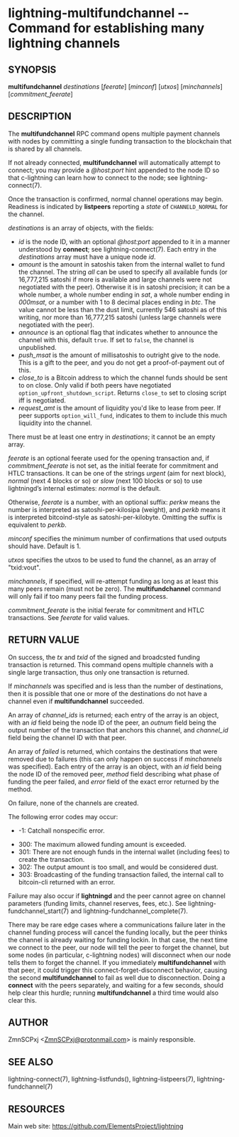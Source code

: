 lightning-multifundchannel -- Command for establishing many lightning channels
==============================================================================

SYNOPSIS
--------

**multifundchannel** *destinations* \[*feerate*\] \[*minconf*\] \[*utxos*\] \[*minchannels*\] \[*commitment_feerate*\]

DESCRIPTION
-----------

The **multifundchannel** RPC command opens multiple payment channels
with nodes by committing a single funding transaction to the blockchain
that is shared by all channels.

If not already connected, **multifundchannel** will automatically attempt
to connect; you may provide a *@host:port* hint appended to the node ID
so that c-lightning can learn how to connect to the node;
see lightning-connect(7).

Once the transaction is confirmed, normal channel operations may begin.
Readiness is indicated by **listpeers** reporting a *state* of
`CHANNELD_NORMAL` for the channel.

*destinations* is an array of objects, with the fields:

* *id* is the node ID, with an optional *@host:port* appended to it
  in a manner understood by **connect**; see lightning-connect(7).
  Each entry in the *destinations* array must have a unique node *id*.
* *amount* is the amount in satoshis taken from the internal wallet
  to fund the channel.
  The string *all* can be used to specify all available funds
  (or 16,777,215 satoshi if more is available and large channels were
  not negotiated with the peer).
  Otherwise it is in satoshi precision; it can be
   a whole number,
   a whole number ending in *sat*,
   a whole number ending in *000msat*, or
   a number with 1 to 8 decimal places ending in *btc*.
  The value cannot be less than the dust limit, currently 546 satoshi
  as of this writing, nor more than 16,777,215 satoshi
  (unless large channels were negotiated with the peer).
* *announce* is an optional flag that indicates whether to announce
  the channel with this, default `true`.
  If set to `false`, the channel is unpublished.
* *push\_msat* is the amount of millisatoshis to outright give to the
  node.
  This is a gift to the peer, and you do not get a proof-of-payment
  out of this.
* *close_to* is a Bitcoin address to which the channel funds should be sent to
  on close. Only valid if both peers have negotiated
  `option_upfront_shutdown_script`.  Returns `close_to` set to
  closing script iff is negotiated.
* *request_amt* is the amount of liquidity you'd like to lease from peer.
If peer supports `option_will_fund`, indicates to them to include this
much liquidity into the channel.

There must be at least one entry in *destinations*;
it cannot be an empty array.

*feerate* is an optional feerate used for the opening transaction and, if
*commitment_feerate* is not set, as the initial feerate for
commitment and HTLC transactions. It can be one of
the strings *urgent* (aim for next block), *normal* (next 4 blocks or
so) or *slow* (next 100 blocks or so) to use lightningd’s internal
estimates: *normal* is the default.

Otherwise, *feerate* is a number, with an optional suffix: *perkw* means
the number is interpreted as satoshi-per-kilosipa (weight), and *perkb*
means it is interpreted bitcoind-style as satoshi-per-kilobyte. Omitting
the suffix is equivalent to *perkb*.

*minconf* specifies the minimum number of confirmations that used
outputs should have. Default is 1.

*utxos* specifies the utxos to be used to fund the channel, as an array
of "txid:vout".

*minchannels*, if specified, will re-attempt funding as long as at least
this many peers remain (must not be zero).
The **multifundchannel** command will only fail if too many peers fail
the funding process.

*commitment_feerate* is the initial feerate for commitment and HTLC
transactions. See *feerate* for valid values.

RETURN VALUE
------------

On success, the *tx* and *txid* of the signed and broadcsted funding
transaction is returned.
This command opens multiple channels with a single large transaction,
thus only one transaction is returned.

If *minchannels* was specified and is less than the number of destinations,
then it is possible that one or more of the destinations
do not have a channel even if **multifundchannel** succeeded.

An array of *channel\_ids* is returned;
each entry of the array is an object,
 with an *id* field being the node ID of the peer,
 an *outnum* field being the output number of the transaction
  that anchors this channel,
 and *channel_id* field being the channel ID with that peer.

An array of *failed* is returned,
which contains the destinations that were removed
due to failures (this can only happen on success if *minchannels* was specified).
Each entry of the array is an object,
 with an *id* field being the node ID of the removed peer,
 *method* field describing what phase of funding the peer failed,
 and *error* field of the exact error returned by the method.

On failure, none of the channels are created.

The following error codes may occur:
* -1: Catchall nonspecific error.
- 300: The maximum allowed funding amount is exceeded.
- 301: There are not enough funds in the internal wallet (including fees) to create the transaction.
- 302: The output amount is too small, and would be considered dust.
- 303: Broadcasting of the funding transaction failed, the internal call to bitcoin-cli returned with an error.

Failure may also occur if **lightningd** and the peer cannot agree on
channel parameters (funding limits, channel reserves, fees, etc.).
See lightning-fundchannel\_start(7) and lightning-fundchannel\_complete(7).

There may be rare edge cases where a communications failure later in
the channel funding process will cancel the funding locally, but
the peer thinks the channel is already waiting for funding lockin.
In that case, the next time we connect to the peer, our node will
tell the peer to forget the channel, but some nodes (in particular,
c-lightning nodes) will disconnect when our node tells them to
forget the channel.
If you immediately **multifundchannel** with that peer, it could
trigger this connect-forget-disconnect behavior, causing the
second **multifundchannel** to fail as well due to disconnection.
Doing a **connect** with the peers separately, and waiting for a
few seconds, should help clear this hurdle;
running **multifundchannel** a third time would also clear this.

AUTHOR
------

ZmnSCPxj <<ZmnSCPxj@protonmail.com>> is mainly responsible.

SEE ALSO
--------

lightning-connect(7), lightning-listfunds(), lightning-listpeers(7),
lightning-fundchannel(7)

RESOURCES
---------

Main web site: <https://github.com/ElementsProject/lightning>
